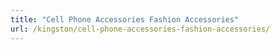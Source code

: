 ```yaml
---
title: "Cell Phone Accessories Fashion Accessories"
url: /kingston/cell-phone-accessories-fashion-accessories/
---
```

